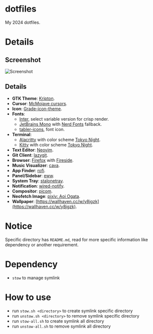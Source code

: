 # dotfiles

My 2024 dotfiles.

# Details

## Screenshot

![Screenshot](https://github.com/anasrar/.dotfiles/assets/38805204/d2ed4651-9b87-48e4-b33b-0d0292056382)

## Details

- **GTK Theme**: [Kripton](https://www.pling.com/p/1365372/).
- **Cursor**: [McMojave cursors](https://www.pling.com/p/1355701/).
- **Icon**: [Grade-icon-theme](https://www.pling.com/p/1586828).
- **Fonts**:
  - [Inter](https://github.com/rsms/inter), select variable version for crisp render.
  - [JetBrains Mono](https://github.com/JetBrains/JetBrainsMono) with [Nerd Fonts](https://github.com/ryanoasis/nerd-fonts) fallback.
  - [tabler-icons](https://github.com/tabler/tabler-icons), font icon.
- **Terminal**:
  - [Alacritty](https://github.com/alacritty/alacritty) with color scheme [Tokyo Night](https://github.com/folke/tokyonight.nvim/tree/main/extras/alacritty).
  - [Kitty](https://github.com/kovidgoyal/kitty) with color scheme [Tokyo Night](https://github.com/folke/tokyonight.nvim/blob/main/extras/kitty/tokyonight_night.conf).
- **Text Editor**: [Neovim](https://github.com/neovim/neovim).
- **Git Client**: [lazygit](https://github.com/jesseduffield/lazygit).
- **Browser**: [Firefox](https://www.mozilla.org/firefox/new/) with [Fireside](https://github.com/bjesus/fireside).
- **Music Visualizer**: [cava](https://github.com/karlstav/cava).
- **App Finder**: [rofi](https://github.com/davatorium/rofi).
- **Panel/Sidebar**: [eww](https://github.com/elkowar/eww).
- **System Tray**: [stalonetray](https://github.com/kolbusa/stalonetray).
- **Notification**: [wired-notify](https://github.com/Toqozz/wired-notify).
- **Compositor**: [picom](https://github.com/yshui/picom).
- **Neofetch Image**: [pixiv: Aoi Ogata](https://www.pixiv.net/en/artworks/90655690).
- **Wallpaper**: [https://wallhaven.cc/w/y8jgzk](https://wallhaven.cc/w/y8jgzk).

# Notice

Specific directory has `README.md`, read for more specific information like dependency or another requirement.

# Dependency

- `stow` to manage symlink

# How to use

- run `stow.sh <directory>` to create symlink specific directory
- run `unstow.sh <directory>` to remove symlink specific directory
- run `stow-all.sh` to create symlink all directory
- run `unstow-all.sh` to remove symlink all directory
